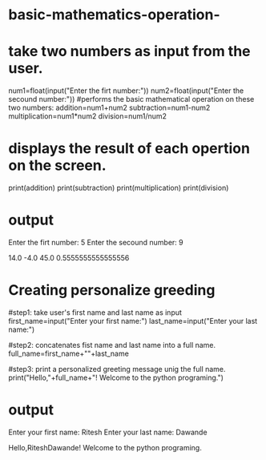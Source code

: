 # basic-mathematics-operation-
# take two numbers as input from the user.
num1=float(input("Enter the firt number:"))
num2=float(input("Enter the secound number:"))
#performs the basic mathematical operation on these two numbers: 
addition=num1+num2
subtraction=num1-num2
multiplication=num1*num2
division=num1/num2
# displays the result of each opertion on the screen.
print(addition)
print(subtraction)
print(multiplication)
print(division)

# output 
Enter the firt number: 5
Enter the secound number: 9

14.0
-4.0
45.0
0.5555555555555556

# Creating personalize greeding
#step1: take user's first name and last name as input
first_name=input("Enter your first name:")
last_name=input("Enter your last name:")

#step2: concatenates  fist name and last name into a full name.
full_name=first_name+""+last_name

#step3: print a personalized greeting message unig the full name.
print("Hello,"+full_name+"! Welcome to the python programing.")

# output
Enter your first name: Ritesh
Enter your last name: Dawande

Hello,RiteshDawande! Welcome to the python programing.

